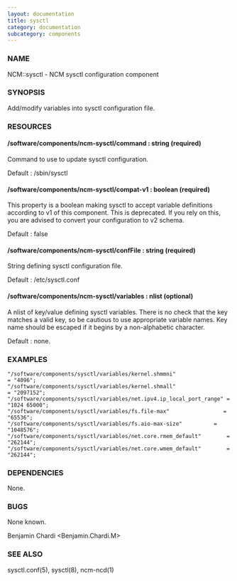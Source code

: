 ```yaml
---
layout: documentation
title: sysctl
category: documentation
subcategory: components
---
```

### NAME

NCM::sysctl - NCM sysctl configuration component

### SYNOPSIS

Add/modify variables into sysctl configuration file.

### RESOURCES

#### /software/components/ncm-sysctl/command : string (required)

Command to use to update sysctl configuration.

Default : /sbin/sysctl

#### /software/components/ncm-sysctl/compat-v1 : boolean (required)

This property is a boolean making sysctl to accept variable definitions according to v1 of this component. This
is deprecated. If you rely on this, you are advised to convert your configuration to v2 schema.

Default : false

#### /software/components/ncm-sysctl/confFile : string (required)

String defining sysctl configuration file.

Default : /etc/sysctl.conf

#### /software/components/ncm-sysctl/variables : nlist (optional)

A nlist of key/value defining sysctl variables. There is no check that the key matches a valid key, so be cautious
to use appropriate variable names. Key name should be escaped if it begins by a non-alphabetic character.

Default : none.

### EXAMPLES

    "/software/components/sysctl/variables/kernel.shmmni"                  = "4096";
    "/software/components/sysctl/variables/kernel.shmall"                  = "2097152";
    "/software/components/sysctl/variables/net.ipv4.ip_local_port_range" = "1024 65000";
    "/software/components/sysctl/variables/fs.file-max"                 = "65536";
    "/software/components/sysctl/variables/fs.aio-max-size"          = "1048576";
    "/software/components/sysctl/variables/net.core.rmem_default"        = "262144";
    "/software/components/sysctl/variables/net.core.wmem_default"        = "262144";

### DEPENDENCIES

None.

### BUGS

None known.

Benjamin Chardi <Benjamin.Chardi.M>

### SEE ALSO

sysctl.conf(5), sysctl(8), ncm-ncd(1)
